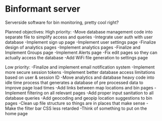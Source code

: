 # Binformant server
Serverside software for bin monitoring, pretty cool right?

Planned objectives: High priority:
-Move database management code into separate file to simplify access and queries
-Integrate user auth with user database
-Implement sign up page
-Implement user settings page
-Finalize design of analytics pages
-Implement analytics pages
-Finalize and Implement Groups page
-Implement Alerts page
-Fix edit pages so they can actually access the database
-Add WiFi file generation to settings page


Low priority: -Finalize and implement email notification system
-Implement more secure session tokens
-Implement better database access limitations based on user & session ID
-Move analytics and database heavy code into idle time process that generates a database of pre processed data to improve page load times
-Add links between map locations and bin pages
-Implement filtering on all relevant pages
-Add proper input sanitation to all database queries
-Add geocoding and geopip location suggestions to bin pages
-Clean up file structure so things are in places that make sense
-Make the filter bar CSS less retarded
-Think of something to put on the home page
